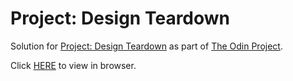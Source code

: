 # Project: Design Teardown

Solution for [Project: Design Teardown](https://www.theodinproject.com/courses/html5-and-css3/lessons/design-teardown) as part of [The Odin Project](https://www.theodinproject.com).

Click [HERE](https://raikomu.github.io/odin-design-teardown/) to view in browser.
